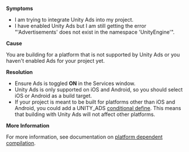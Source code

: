 

**Symptoms**


- I am trying to integrate Unity Ads into my project.
- I have enabled Unity Ads but I am still getting the error "'Advertisements' does not exist in the namespace 'UnityEngine'".



**Cause**



You are building for a platform that is not supported by Unity Ads or you haven't enabled Ads for your project yet.



**Resolution**


- Ensure Ads is toggled  **ON**  in the Services window.
- Unity Ads is only supported on iOS and Android, so you should select iOS or Android as a build target.
- If your project is meant to be built for platforms other than iOS and Android, you could add a UNITY\_ADS [conditional define](https://docs.unity3d.com/ScriptReference/Advertisements.Advertisement.Show.html). This means that building with Unity Ads will not affect other platforms.



**More Information**



For more information, see documentation on [platform dependent compilation](https://docs.unity3d.com/Manual/PlatformDependentCompilation.html).


